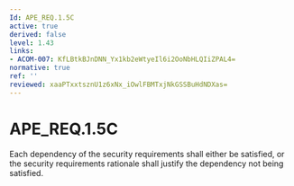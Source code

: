 ```yaml
---
Id: APE_REQ.1.5C
active: true
derived: false
level: 1.43
links:
- ACOM-007: KfLBtkBJnDNN_Yx1kb2eWtyeIl6i2OoNbHLQIiZPAL4=
normative: true
ref: ''
reviewed: xaaPTxxtsznU1z6xNx_iOwlFBMTxjNkGSSBuHdNDXas=
---
```


# APE_REQ.1.5C

Each dependency of the security requirements shall either be satisfied, or the security requirements rationale shall justify the dependency not being satisfied.